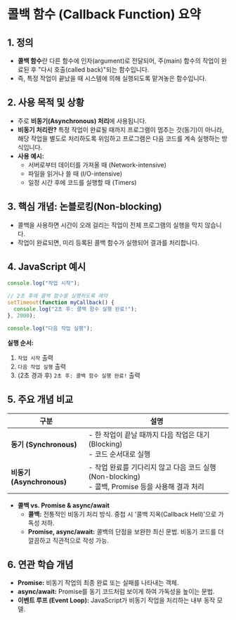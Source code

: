 # 콜백 함수 (Callback Function) 요약

## 1. 정의

- **콜백 함수**란 다른 함수에 인자(argument)로 전달되어, 주(main) 함수의 작업이 완료된 후 "다시 호출(called back)"되는 함수입니다.
- 즉, 특정 작업이 끝났을 때 시스템에 의해 실행되도록 맡겨놓은 함수입니다.

## 2. 사용 목적 및 상황

- 주로 **비동기(Asynchronous) 처리**에 사용됩니다.
- **비동기 처리란?** 특정 작업이 완료될 때까지 프로그램이 멈추는 것(동기)이 아니라, 해당 작업을 별도로 처리하도록 위임하고 프로그램은 다음 코드를 계속 실행하는 방식입니다.
- **사용 예시:**
    - 서버로부터 데이터를 가져올 때 (Network-intensive)
    - 파일을 읽거나 쓸 때 (I/O-intensive)
    - 일정 시간 후에 코드를 실행할 때 (Timers)

## 3. 핵심 개념: 논블로킹(Non-blocking)

- 콜백을 사용하면 시간이 오래 걸리는 작업이 전체 프로그램의 실행을 막지 않습니다.
- 작업이 완료되면, 미리 등록된 콜백 함수가 실행되어 결과를 처리합니다.

## 4. JavaScript 예시

```javascript
console.log("작업 시작");

// 2초 후에 콜백 함수를 실행하도록 예약
setTimeout(function myCallback() {
  console.log("2초 후: 콜백 함수 실행 완료!");
}, 2000);

console.log("다음 작업 실행");
```

**실행 순서:**
1. `작업 시작` 출력
2. `다음 작업 실행` 출력
3. (2초 경과 후) `2초 후: 콜백 함수 실행 완료!` 출력

## 5. 주요 개념 비교

| 구분 | 설명 |
| --- | --- |
| **동기 (Synchronous)** | - 한 작업이 끝날 때까지 다음 작업은 대기 (Blocking)<br>- 코드 순서대로 실행 |
| **비동기 (Asynchronous)** | - 작업 완료를 기다리지 않고 다음 코드 실행 (Non-blocking)<br>- 콜백, Promise 등을 사용해 결과 처리 |

- **콜백 vs. Promise & async/await**
    - **콜백:** 전통적인 비동기 처리 방식. 중첩 시 '콜백 지옥(Callback Hell)'으로 가독성 저하.
    - **Promise, async/await:** 콜백의 단점을 보완한 최신 문법. 비동기 코드를 더 깔끔하고 직관적으로 작성 가능.

## 6. 연관 학습 개념

- **Promise:** 비동기 작업의 최종 완료 또는 실패를 나타내는 객체.
- **async/await:** Promise를 동기 코드처럼 보이게 하여 가독성을 높이는 문법.
- **이벤트 루프 (Event Loop):** JavaScript가 비동기 작업을 처리하는 내부 동작 모델.